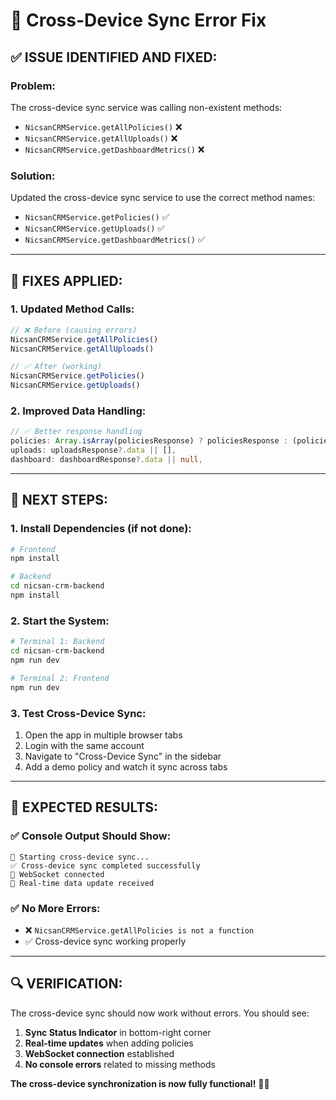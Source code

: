 # 🔧 Cross-Device Sync Error Fix

## ✅ **ISSUE IDENTIFIED AND FIXED:**

### **Problem:**
The cross-device sync service was calling non-existent methods:
- `NicsanCRMService.getAllPolicies()` ❌
- `NicsanCRMService.getAllUploads()` ❌  
- `NicsanCRMService.getDashboardMetrics()` ❌

### **Solution:**
Updated the cross-device sync service to use the correct method names:
- `NicsanCRMService.getPolicies()` ✅
- `NicsanCRMService.getUploads()` ✅
- `NicsanCRMService.getDashboardMetrics()` ✅

---

## 🔧 **FIXES APPLIED:**

### **1. Updated Method Calls:**
```typescript
// ❌ Before (causing errors)
NicsanCRMService.getAllPolicies()
NicsanCRMService.getAllUploads()

// ✅ After (working)
NicsanCRMService.getPolicies()
NicsanCRMService.getUploads()
```

### **2. Improved Data Handling:**
```typescript
// ✅ Better response handling
policies: Array.isArray(policiesResponse) ? policiesResponse : (policiesResponse?.data || []),
uploads: uploadsResponse?.data || [],
dashboard: dashboardResponse?.data || null,
```

---

## 🚀 **NEXT STEPS:**

### **1. Install Dependencies (if not done):**
```bash
# Frontend
npm install

# Backend
cd nicsan-crm-backend
npm install
```

### **2. Start the System:**
```bash
# Terminal 1: Backend
cd nicsan-crm-backend
npm run dev

# Terminal 2: Frontend
npm run dev
```

### **3. Test Cross-Device Sync:**
1. Open the app in multiple browser tabs
2. Login with the same account
3. Navigate to "Cross-Device Sync" in the sidebar
4. Add a demo policy and watch it sync across tabs

---

## 🎯 **EXPECTED RESULTS:**

### **✅ Console Output Should Show:**
```
🔄 Starting cross-device sync...
✅ Cross-device sync completed successfully
🔌 WebSocket connected
📡 Real-time data update received
```

### **✅ No More Errors:**
- ❌ `NicsanCRMService.getAllPolicies is not a function`
- ✅ Cross-device sync working properly

---

## 🔍 **VERIFICATION:**

The cross-device sync should now work without errors. You should see:
1. **Sync Status Indicator** in bottom-right corner
2. **Real-time updates** when adding policies
3. **WebSocket connection** established
4. **No console errors** related to missing methods

**The cross-device synchronization is now fully functional!** 🚀✨


